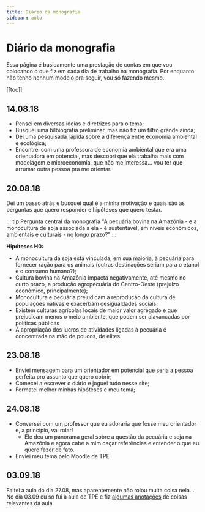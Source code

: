 ```yaml
---
title: Diário da monografia
sidebar: auto
---
```


# Diário da monografia

Essa página é basicamente uma prestação de contas em que vou colocando o que fiz em cada dia de trabalho na monografia. Por enquanto não tenho nenhum modelo pra seguir, vou só fazendo mesmo.

[[toc]]

## 14.08.18

- Pensei em diversas ideias e diretrizes para o tema;
- Busquei uma bilbiografia preliminar, mas não fiz um filtro grande ainda;
- Dei uma pesquisada rápida sobre a diferença entre economia ambiental e ecológica;
- Encontrei com uma professora de economia ambiental que era uma orientadora em potencial, mas descobri que ela trabalha mais com modelagem e microeconomia, que não me interessa... vou ter que arrumar outra pessoa pra me orientar.

## 20.08.18

Dei um passo atrás e busquei qual é a minha motivação e quais são as perguntas que quero responder e hipóteses que quero testar.

::: tip Pergunta central da monografia
"A pecuária bovina na Amazônia - e a monocultura de soja associada a ela - é sustentável, em níveis econômicos, ambientais e culturais - no longo prazo?"
:::

**Hipóteses H0:**

- A monocultura da soja está vinculada, em sua maioria, à pecuária para fornecer ração para os animais (outras destinações seriam para o etanol e o consumo humano?);
- Cultura bovina na Amazônia impacta negativamente, até mesmo no curto prazo, a produção agropecuária do Centro-Oeste (prejuízo econômico, principalmente);
- Monocultura e pecuária prejudicam a reprodução da cultura de populações nativas e exacerbam desigualdades sociais;
- Existem culturas agrícolas locais de maior valor agregado e que prejudicam menos o meio ambiente, que podem ser alavancadas por políticas públicas
- A apropriação dos lucros de atividades ligadas à pecuária é concentrada na mão de poucos, de elites.

## 23.08.18

- Enviei mensagem para um orientador em potencial que seria a pessoa perfeita pro assunto que quero cobrir;
- Comecei a escrever o diário e joguei tudo nesse site;
- Formatei melhor minhas hipóteses e meu tema;

## 24.08.18

- Conversei com um professor que eu adoraria que fosse meu orientador e, a princípio, vai rolar!
  - Ele deu um panorama geral sobre a questão da pecuária e soja na Amazônia e agora cabe a mim caçar referências e entender o que eu quero fazer de fato.
- Enviei meu tema pelo Moodle de TPE

## 03.09.18

Faltei a aula do dia 27.08, mas aparentemente não rolou muita coisa nela... No dia 03.09 eu só fui à aula de TPE e fiz [algumas anotações](/monografia/tpe.html#anotacoes-em-sala) de coisas relevantes da aula.